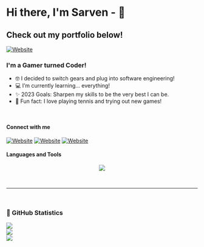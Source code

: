 # Hi there, I'm Sarven - 🤙 
## Check out my portfolio below!

[![Website](https://img.shields.io/badge/website-000000?style=for-the-badge&logo=About.me&logoColor=white
)](https://sornekian.com)


### I'm a Gamer turned Coder!

- 🤓 I decided to switch gears and plug into software engineering!
- 💻 I’m currently learning... everything! 
- ✨ 2023 Goals: Sharpen my skills to be the very best I can be.
- 🎾 Fun fact: I love playing tennis and trying out new games!
<br />

#### Connect with me

[![Website](https://img.shields.io/badge/LinkedIn-0077B5?style=for-the-badge&logo=linkedin&logoColor=white
)](https://www.linkedin.com/in/sarven-ornekian/)&nbsp;[![Website](https://img.shields.io/badge/Instagram-E4405F?style=for-the-badge&logo=instagram&logoColor=white
)](https://www.instagram.com/thesarv/)&nbsp;[![Website](https://img.shields.io/badge/Steam-000000?style=for-the-badge&logo=steam&logoColor=white
)](https://steamcommunity.com/profiles/76561197979972068)
<br />

#### Languages and Tools

<p align="center">
  <a href="https://skillicons.dev">
    <img src="https://skillicons.dev/icons?i=aws,css,django,express,github,heroku,html,js,nodejs,postgres,py,react,replit,sass,vscode" />
  </a>
</p>
<br />
<hr>
<br />

### 👾 GitHub Statistics

![](https://github-readme-stats.vercel.app/api?username=sornekian&theme=ocean_dark&hide_border=false&include_all_commits=false&count_private=false)<br/>
![](https://github-readme-streak-stats.herokuapp.com/?user=sornekian&theme=ocean_dark&hide_border=false)<br/>
![](https://github-readme-stats.vercel.app/api/top-langs/?username=sornekian&theme=ocean_dark&hide_border=false&include_all_commits=false&count_private=false&layout=compact)
